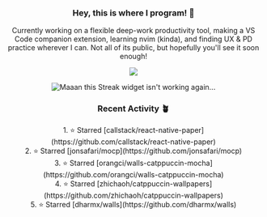 <h3 align=center>Hey, this is where I program! 🐛</h3>
<p align=center>Currently working on a flexible deep-work productivity tool, making a VS Code companion extension, learning nvim (kinda), and finding UX & PD practice wherever I can. Not all of its public, but hopefully you'll see it soon enough!</p>
<p align=center><img src="https://komarev.com/ghpvc/?username=colinhehn" /></p>

<p align=center><img src="https://github-readme-streak-stats.herokuapp.com/?user=colinhehn&theme=ambient_gradient&hide_border=false" alt="Maaan this Streak widget isn't working again..."/></p>

<h3 align=center>Recent Activity 🪴</h3>
<p align=center>
  <!--RECENT_ACTIVITY:start-->
1. ⭐ Starred [callstack/react-native-paper](https://github.com/callstack/react-native-paper)<br>
2. ⭐ Starred [jonsafari/mocp](https://github.com/jonsafari/mocp)<br>
3. ⭐ Starred [orangci/walls-catppuccin-mocha](https://github.com/orangci/walls-catppuccin-mocha)<br>
4. ⭐ Starred [zhichaoh/catppuccin-wallpapers](https://github.com/zhichaoh/catppuccin-wallpapers)<br>
5. ⭐ Starred [dharmx/walls](https://github.com/dharmx/walls)<br>
<!--RECENT_ACTIVITY:end-->
</p>
